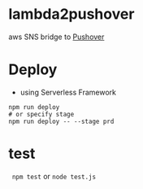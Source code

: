 # lambda2pushover
aws SNS bridge to [Pushover](https://pushover.net/) 


# Deploy

- using Serverless Framework

```
npm run deploy
# or specify stage
npm run deploy -- --stage prd
```

# test
``` npm test``` or  ```node test.js``` 

